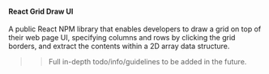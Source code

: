 #### React Grid Draw UI

A public React NPM library that enables developers to draw a grid on top of their web page UI, specifying columns and rows by clicking the grid borders, and extract the contents within a 2D array data structure.

>> Full in-depth todo/info/guidelines to be added in the future.
